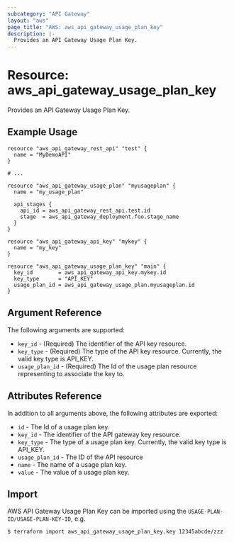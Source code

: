```yaml
---
subcategory: "API Gateway"
layout: "aws"
page_title: "AWS: aws_api_gateway_usage_plan_key"
description: |-
  Provides an API Gateway Usage Plan Key.
---
```


# Resource: aws_api_gateway_usage_plan_key

Provides an API Gateway Usage Plan Key.

## Example Usage

```hcl
resource "aws_api_gateway_rest_api" "test" {
  name = "MyDemoAPI"
}

# ...

resource "aws_api_gateway_usage_plan" "myusageplan" {
  name = "my_usage_plan"

  api_stages {
    api_id = aws_api_gateway_rest_api.test.id
    stage  = aws_api_gateway_deployment.foo.stage_name
  }
}

resource "aws_api_gateway_api_key" "mykey" {
  name = "my_key"
}

resource "aws_api_gateway_usage_plan_key" "main" {
  key_id        = aws_api_gateway_api_key.mykey.id
  key_type      = "API_KEY"
  usage_plan_id = aws_api_gateway_usage_plan.myusageplan.id
}
```

## Argument Reference

The following arguments are supported:

* `key_id` - (Required) The identifier of the API key resource.
* `key_type` - (Required) The type of the API key resource. Currently, the valid key type is API_KEY.
* `usage_plan_id` - (Required) The Id of the usage plan resource representing to associate the key to.

## Attributes Reference

In addition to all arguments above, the following attributes are exported:

* `id` - The Id of a usage plan key.
* `key_id` - The identifier of the API gateway key resource.
* `key_type` - The type of a usage plan key. Currently, the valid key type is API_KEY.
* `usage_plan_id` - The ID of the API resource
* `name` - The name of a usage plan key.
* `value` - The value of a usage plan key.

## Import

AWS API Gateway Usage Plan Key can be imported using the `USAGE-PLAN-ID/USAGE-PLAN-KEY-ID`, e.g.

```sh
$ terraform import aws_api_gateway_usage_plan_key.key 12345abcde/zzz
```